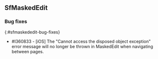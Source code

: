 ## SfMaskedEdit

### Bug fixes
{:#sfmaskededit-bug-fixes}

* \#I360833 - [iOS] The "Cannot access the disposed object exception" error message will no longer be thrown in MaskedEdit when navigating between pages.